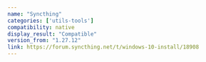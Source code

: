 ```yaml
---
name: "Syncthing"
categories: ['utils-tools']
compatibility: native
display_result: "Compatible"
version_from: "1.27.12"
link: https://forum.syncthing.net/t/windows-10-install/18908
---
```

